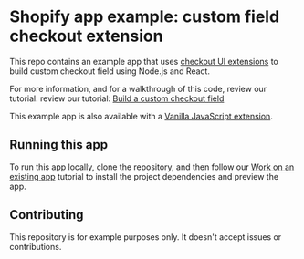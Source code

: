 # Shopify app example: custom field checkout extension

This repo contains an example app that uses [checkout UI extensions](https://shopify.dev/docs/api/checkout-ui-extensions) to build custom checkout field using Node.js and React.

For more information, and for a walkthrough of this code, review our tutorial: review our tutorial: [Build a custom checkout field](https://shopify.dev/docs/apps/checkout/custom/field/build)

This example app is also available with a [Vanilla JavaScript extension](https://github.com/Shopify/example-checkout--custom-field--js).

## Running this app

To run this app locally, clone the repository, and then follow our [Work on an existing app](https://shopify.dev/docs/apps/getting-started/existing) tutorial to install the project dependencies and preview the app.

## Contributing

This repository is for example purposes only. It doesn't accept issues or contributions.
